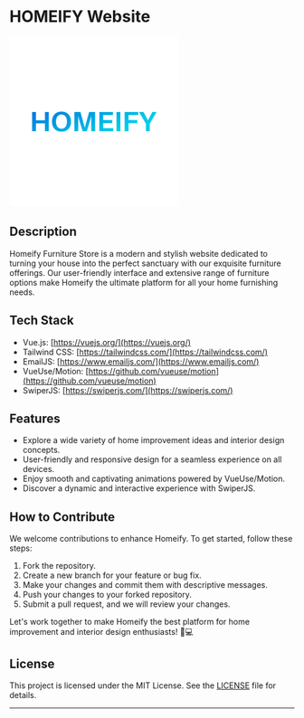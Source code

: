 # HOMEIFY Website

![Homeify Furniture Store Logo](./src/assets/Logo/isolated-layout.png)

## Description

Homeify Furniture Store is a modern and stylish website dedicated to turning your house into the perfect sanctuary with our exquisite furniture offerings. Our user-friendly interface and extensive range of furniture options make Homeify the ultimate platform for all your home furnishing needs.

## Tech Stack

- Vue.js: [https://vuejs.org/](https://vuejs.org/)
- Tailwind CSS: [https://tailwindcss.com/](https://tailwindcss.com/)
- EmailJS: [https://www.emailjs.com/](https://www.emailjs.com/)
- VueUse/Motion: [https://github.com/vueuse/motion](https://github.com/vueuse/motion)
- SwiperJS: [https://swiperjs.com/](https://swiperjs.com/)

## Features

- Explore a wide variety of home improvement ideas and interior design concepts.
- User-friendly and responsive design for a seamless experience on all devices.
- Enjoy smooth and captivating animations powered by VueUse/Motion.
- Discover a dynamic and interactive experience with SwiperJS.

## How to Contribute

We welcome contributions to enhance Homeify. To get started, follow these steps:

1. Fork the repository.
2. Create a new branch for your feature or bug fix.
3. Make your changes and commit them with descriptive messages.
4. Push your changes to your forked repository.
5. Submit a pull request, and we will review your changes.

Let's work together to make Homeify the best platform for home improvement and interior design enthusiasts! 🏡💻

## License

This project is licensed under the MIT License. See the [LICENSE](https://github.com/your-username/homeify/blob/main/LICENSE) file for details.

---
